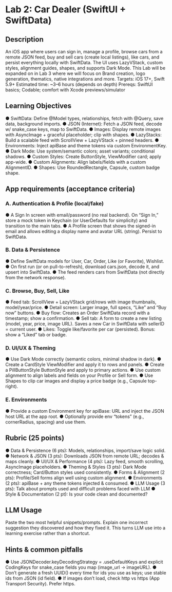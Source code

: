 # Lab 2: Car Dealer (SwiftUI + SwiftData)
## Description
An iOS app where users can sign in, manage a profile, browse cars from a remote JSON feed,
buy and sell cars (create local listings), like cars, and persist everything locally with SwiftData.
The UI uses LazyVStack, custom styles, alignment guides, shapes, and supports Dark Mode.
This Lab will be expanded on in Lab 3 where we will focus on Brand creation, logo generation,
thematics, native integrations and more.
Targets: iOS 17+, Swift 5.9+
Estimated time: ~3–6 hours (depends on depth)
Prereqs: SwiftUI basics; Codable; comfort with Xcode previews/simulator
## Learning Objectives
● SwiftData: Define @Model types, relationships, fetch with @Query, save data,
background imports.
● JSON (Internet): Fetch a JSON feed, decode w/ snake_case keys, map to SwiftData.
● Images: Display remote images with AsyncImage + graceful placeholder; clip with
shapes.
● LazyStacks: Build a scalable feed with ScrollView + LazyVStack + pinned headers.
● Environments: Inject apiBase and theme tokens via custom EnvironmentKey.
● Dark Mode: Use system/semantic colors; asset variants; conditional shadows.
● Custom Styles: Create ButtonStyle, ViewModifier card; apply app-wide.
● Custom Alignments: Align labels/fields with a custom AlignmentID.
● Shapes: Use RoundedRectangle, Capsule, custom badge shape.
## App requirements (acceptance criteria)
### A. Authentication & Profile (local/fake)
● A Sign In screen with email/password (no real backend). On “Sign In,” store a mock
token in Keychain (or UserDefaults for simplicity) and transition to the main tabs.
● A Profile screen that shows the signed-in email and allows editing a display name and
avatar URL (string). Persist to SwiftData.
### B. Data & Persistence
● Define SwiftData models for User, Car, Order, Like (or Favorite), Wishlist.
● On first run (or on pull-to-refresh), download cars.json, decode it, and upsert into
SwiftData.
● The feed renders cars from SwiftData (not directly from the network response).
### C. Browse, Buy, Sell, Like
● Feed tab: ScrollView + LazyVStack grid/rows with image thumbnails, model/year/price.
● Detail screen: Larger image, full specs, “Like” and “Buy now” buttons.
● Buy flow: Creates an Order SwiftData record with a timestamp; show a confirmation.
● Sell tab: A form to create a new listing (model, year, price, image URL). Saves a new
Car in SwiftData with sellerID = current user.
● Likes: Toggle like/favorite per car (persisted). Bonus: show a “Liked” tab or badge.
### D. UI/UX & Theming
● Use Dark Mode correctly (semantic colors, minimal shadow in dark).
● Create a CardStyle ViewModifier and apply it to rows and panels.
● Create a PillButtonStyle ButtonStyle and apply to primary actions.
● Use custom alignment to align labels and fields on your Profile or Sell form.
● Use Shapes to clip car images and display a price badge (e.g., Capsule top-right).
### E. Environments
● Provide a custom Environment key for apiBase: URL and inject the JSON host URL at
the app root.
● Optionally provide env “tokens” (e.g., cornerRadius, spacing) and use them.
## Rubric (25 points)
● Data & Persistence (6 pts): Models, relationships, import/save logic solid.
● Network & JSON (3 pts): Downloads JSON from remote URL; decodes & maps cleanly.
● UI/UX & Performance (4 pts): Lazy feed, smooth scrolling, AsyncImage placeholders.
● Theming & Styles (3 pts): Dark Mode correctness; Card/Button styles used consistently.
● Forms & Alignment (2 pts): Profile/Sell forms align well using custom alignment.
● Environments (2 pts): apiBase + any theme tokens injected & consumed.
● LLM Usage (3 pts): Talk about prompts used and difficult problems faced with LLM
● Style & Documentation (2 pt): Is your code clean and documented?
## LLM Usage
Paste the two most helpful snippets/prompts.
Explain one incorrect suggestion they discovered and how they fixed it.
This turns LLM use into a learning exercise rather than a shortcut.
## Hints & common pitfalls
● Use JSONDecoder.keyDecodingStrategy = .useDefaultKeys and explicit CodingKeys for
snake_case fields you map (image_url → imageURL).
● Don’t generate a fresh UUID() every time for ids you use as keys; use stable ids from
JSON (id field).
● If images don’t load, check http vs https (App Transport Security). Prefer https.
